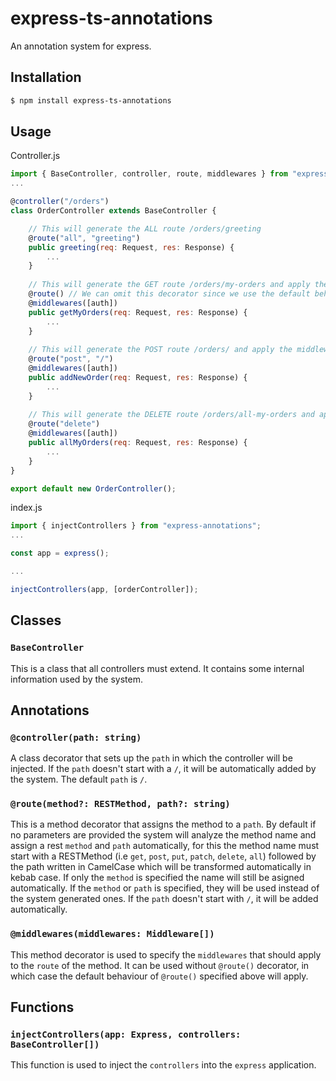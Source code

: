 # express-ts-annotations
An annotation system for express.
## Installation
```sh
$ npm install express-ts-annotations
```
## Usage
Controller.js
```JavaScript
import { BaseController, controller, route, middlewares } from "express-annotations";
...

@controller("/orders")
class OrderController extends BaseController {

    // This will generate the ALL route /orders/greeting
    @route("all", "greeting")
    public greeting(req: Request, res: Response) {
        ...
    }
    
    // This will generate the GET route /orders/my-orders and apply the middleware auth
    @route() // We can omit this decorator since we use the default behaviour and we use @middlewares below
    @middlewares([auth])
    public getMyOrders(req: Request, res: Response) {
        ...
    }
    
    // This will generate the POST route /orders/ and apply the middleware auth
    @route("post", "/")
    @middlewares([auth])
    public addNewOrder(req: Request, res: Response) {
        ...
    }
    
    // This will generate the DELETE route /orders/all-my-orders and apply the middleware auth
    @route("delete")
    @middlewares([auth])
    public allMyOrders(req: Request, res: Response) {
        ...
    }
}

export default new OrderController();

```

index.js
```JavaScript
import { injectControllers } from "express-annotations";
...

const app = express();

...

injectControllers(app, [orderController]);

```
## Classes
### `BaseController`
This is a class that all controllers must extend. It contains some internal information used by the system.
## Annotations
### `@controller(path: string)`
A class decorator that sets up the `path` in which the controller will be injected. If the `path` doesn't start with a `/`, it will be automatically added by the system. The default `path` is `/`.
### `@route(method?: RESTMethod, path?: string)`
This is a method decorator that assigns the method to a `path`. 
By default if no parameters are provided the system will analyze the method name and assign a rest `method` and `path` automatically,
for this the method name must start with a RESTMethod (i.e `get`, `post`, `put`, `patch`, `delete`, `all`) followed by the path written in CamelCase 
which will be transformed automatically in kebab case. If only the `method` is specified the name will still be asigned automatically. If the `method` or `path` is specified, they will be used instead of the system generated ones.
If the `path` doesn't start with `/`, it will be added automatically.
### `@middlewares(middlewares: Middleware[])`
This method decorator is used to specify the `middlewares` that should apply to the `route` of the method. 
It can be used without `@route()` decorator, in which case the default behaviour of `@route()` specified above will apply.
## Functions
### `injectControllers(app: Express, controllers: BaseController[])`
This function is used to inject the `controllers` into the `express` application.
